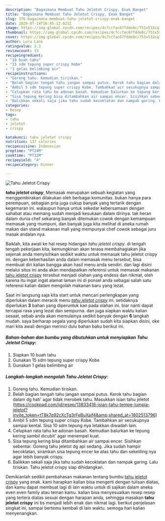 ```yaml
---
description: "Bagaimana Membuat Tahu Jeletot Crispy, Enak Banget"
title: "Bagaimana Membuat Tahu Jeletot Crispy, Enak Banget"
slug: 376-bagaimana-membuat-tahu-jeletot-crispy-enak-banget
date: 2020-07-14T16:45:13.021Z
image: https://img-global.cpcdn.com/recipes/4c7ccfac67fdde8c/751x532cq70/tahu-jeletot-crispy-foto-resep-utama.jpg
thumbnail: https://img-global.cpcdn.com/recipes/4c7ccfac67fdde8c/751x532cq70/tahu-jeletot-crispy-foto-resep-utama.jpg
cover: https://img-global.cpcdn.com/recipes/4c7ccfac67fdde8c/751x532cq70/tahu-jeletot-crispy-foto-resep-utama.jpg
author: Lora Lane
ratingvalue: 3.3
reviewcount: 15
recipeingredient:
- "10 buah tahu"
- "15 sdm tepung super crispy Kobe"
- "1 gelas belimbing air"
recipeinstructions:
- "Goreng tahu. Kemudian tiriskan."
- "Belah bagian tengah tahu jangan sampai putus. Kerok tahu bagian dalam dg hati&#39; agar tidak merobek tahu. Masukkan isian tahu jeletot (https://cookpad.com/id/resep/13833418-isian-tahu-tempe-lumpia-jeletot?invite_token=tT8k7q92cXcTg3rFeBuXajf4&amp;shared_at=1602513796)"
- "Ambil 5 sdm tepung super crispy Kobe. Tambahkan air secukupnya sampai kental. Sisa 10 sdm tepung nya letakkan diwadah lain."
- "Celupkan rata tahu ke adonan basah. Kemudian balurkan ke tepung kering sambil dicubit&#39; agar menempel kuat."
- "Sisa tepung kering bisa ditambahkan air sampai encer. Sisihkan sebentar. Goreng tahu jeletot dg api sedang. Jika sudah hampir kecoklatan, siramkan sisa tepung encer ke atas tahu dan sekeliling nya agar lebih banyak crispy."
- "Balikkan sekali saja jika tahu sudah kecoklatan dan nampak garing. Lalu tiriskan. Tahu jeletot crispy siap dihidangkan."
categories:
- Resep
tags:
- tahu
- jeletot
- crispy

katakunci: tahu jeletot crispy 
nutrition: 137 calories
recipecuisine: Indonesian
preptime: "PT24M"
cooktime: "PT32M"
recipeyield: "4"
recipecategory: Dinner

---
```



![Tahu Jeletot Crispy](https://img-global.cpcdn.com/recipes/4c7ccfac67fdde8c/751x532cq70/tahu-jeletot-crispy-foto-resep-utama.jpg)

<b><i>tahu jeletot crispy</i></b>, Memasak merupakan sebuah kegiatan yang menggembirakan dilakukan oleh berbagai komunitas. bukan hanya para perempuan, sebagian pria juga cukup banyak yang tertarik dengan kegemaran ini. walaupun hanya untuk sekedar kebersamaan dengan sahabat atau memang sudah menjadi kesukaan dalam dirinya. tak heran dalam dunia chef sekarang banyak ditemukan cowok dengan kemampuan memasak yang mumpuni, dan banyak juga kita melihat di aneka rumah makan dan stand makanan mall yang mempunyai chef cowok sebagai juru masak andalan nya.

Baiklah, kita awali ke hal resep hidangan <i>tahu jeletot crispy</i>. di tengah tengah pekerjaan kita, kemungkinan akan terasa membahagiakan jika sejenak anda menyisihkan sedikit waktu untuk memasak tahu jeletot crispy ini. dengan keberhasilan anda dalam memasak menu tersebut, bisa membuat diri kalian bangga akan hasil menu anda sendiri. dan lagi disini melalui situs ini anda akan mendapatkan referensi untuk memasak makanan <u>tahu jeletot crispy</u> tersebut menjadi olahan yang endess dan nikmat, oleh karena itu ingat ingat alamat laman ini di ponsel anda sebagai salah satu referensi kalian dalam mengolah makanan baru yang lezat.




Saat ini langsung saja kita start untuk mencari perlengkapan yang diperlukan dalam meracik menu <u><i>tahu jeletot crispy</i></u> ini. setidaknya diperlukan <b>3</b> bahan yang diperuntuk kan pada olahan ini. biar nanti dapat tercapai rasa yang lezat dan sempurna. dan juga siapkan waktu kalian sesaat, sebab anda akan memulainya sedikit banyak dengan <b>6</b> langkah mudah. saya berharap segala yang diperlukan sudah kita siapkan disini, oke mari kita awali dengan merinci dulu bahan baku berikut ini.

<!--inarticleads1-->

##### Bahan-bahan dan bumbu yang dibutuhkan untuk menyiapkan Tahu Jeletot Crispy:

1. Siapkan 10 buah tahu
1. Gunakan 15 sdm tepung super crispy Kobe
1. Gunakan 1 gelas belimbing air




<!--inarticleads2-->

##### Langkah-langkah mengolah Tahu Jeletot Crispy:

1. Goreng tahu. Kemudian tiriskan.
1. Belah bagian tengah tahu jangan sampai putus. Kerok tahu bagian dalam dg hati&#39; agar tidak merobek tahu. Masukkan isian tahu jeletot (https://cookpad.com/id/resep/13833418-isian-tahu-tempe-lumpia-jeletot?invite_token=tT8k7q92cXcTg3rFeBuXajf4&amp;shared_at=1602513796)
1. Ambil 5 sdm tepung super crispy Kobe. Tambahkan air secukupnya sampai kental. Sisa 10 sdm tepung nya letakkan diwadah lain.
1. Celupkan rata tahu ke adonan basah. Kemudian balurkan ke tepung kering sambil dicubit&#39; agar menempel kuat.
1. Sisa tepung kering bisa ditambahkan air sampai encer. Sisihkan sebentar. Goreng tahu jeletot dg api sedang. Jika sudah hampir kecoklatan, siramkan sisa tepung encer ke atas tahu dan sekeliling nya agar lebih banyak crispy.
1. Balikkan sekali saja jika tahu sudah kecoklatan dan nampak garing. Lalu tiriskan. Tahu jeletot crispy siap dihidangkan.




Demikianlah sedikit pembahasan makanan tentang bumbu <u>tahu jeletot crispy</u> yang enak. kami harapkan kalian bisa mengerti dengan tulisan diatas, dan kamu dapat membuat lagi di lain waktu untuk di sajikan dalam aneka even even family atau teman kamu. kalian bisa menyesuaikan resep resep yang tertera diatas sesuai dengan harapan anda, sehingga masakan <b>tahu jeletot crispy</b> ini bs menjadi lebih enak dan nikmat lagi. berikut penjelasan singkat ini, sampai bertemu kembali di lain waktu. semoga hari kalian menyenangkan.
